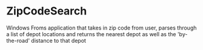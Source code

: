 # ZipCodeSearch
Windows Froms application that takes in zip code from user, parses through a list of depot locations and returns the nearest depot as well as the 'by-the-road' distance to that depot
